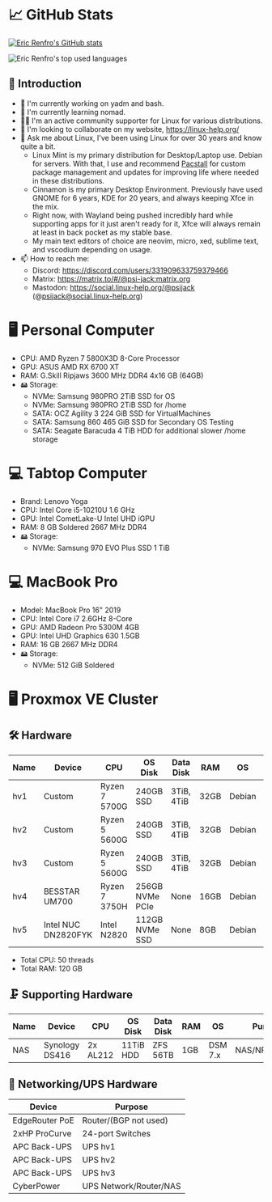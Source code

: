 # 📈 GitHub Stats

[![Eric Renfro's GitHub stats](https://github-readme-stats.vercel.app/api?username=erenfro&show_icons=true&theme=tokyonight&hide_border=true&disable_animations=true)](https://github.com/anuraghazra/github-readme-stats)
<p><img align="center" src="https://github-readme-stats.vercel.app/api/top-langs/?username=erenfro&layout=compact&hide=html&hide_border=true&theme=tokyonight" alt="Eric Renfro's top used languages" /></p>

## 👋 Introduction
- 🔭 I'm currently working on yadm and bash.
- 🌱 I'm currently learning nomad.
- 🤝🏻 I'm an active community supporter for Linux for various distributions.
- 👯 I'm looking to collaborate on my website, https://linux-help.org/
- 💬 Ask me about Linux, I've been using Linux for over 30 years and know quite a bit.
  - Linux Mint is my primary distribution for Desktop/Laptop use. Debian for servers. With that, I use and recommend [Pacstall](https://pacstall.dev/) for custom package management and updates for improving life where needed in these distributions.
  - Cinnamon is my primary Desktop Environment. Previously have used GNOME for 6 years, KDE for 20 years, and always keeping Xfce in the mix.
  - Right now, with Wayland being pushed incredibly hard while supporting apps for it just aren't ready for it, Xfce will always remain at least in back pocket as my stable base.
  - My main text editors of choice are neovim, micro, xed, sublime text, and vscodium depending on usage.
- 📫 How to reach me:
  - Discord: https://discord.com/users/331909633759379466
  - Matrix: https://matrix.to/#/@psi-jack:matrix.org
  - Mastodon: https://social.linux-help.org/@psijack (@psijack@social.linux-help.org)

# 🖥️ Personal Computer
- CPU: AMD Ryzen 7 5800X3D 8-Core Processor
- GPU: ASUS AMD RX 6700 XT
- RAM: G.Skill Ripjaws 3600 MHz DDR4 4x16 GB (64GB)
- 🖴 Storage:
  - NVMe: Samsung 980PRO 2TiB SSD for OS
  - NVMe: Samsung 980PRO 2TiB SSD for /home
  - SATA: OCZ Agility 3 224 GiB SSD for VirtualMachines
  - SATA: Samsung 860 465 GiB SSD for Secondary OS Testing
  - SATA: Seagate Baracuda 4 TiB HDD for additional slower /home storage

# 💻 Tabtop Computer
- Brand: Lenovo Yoga
- CPU: Intel Core i5-10210U 1.6 GHz
- GPU: Intel CometLake-U Intel UHD iGPU
- RAM: 8 GB Soldered 2667 MHz DDR4
- 🖴 Storage:
  - NVMe: Samsung 970 EVO Plus SSD 1 TiB

# 💻 MacBook Pro
- Model: MacBook Pro 16" 2019
- CPU: Intel Core i7 2.6GHz 8-Core
- GPU: AMD Radeon Pro 5300M 4GB
- GPU: Intel UHD Graphics 630 1.5GB
- RAM: 16 GB 2667 MHz DDR4
- 🖴 Storage:
  - NVMe: 512 GiB Soldered

# 🖥 Proxmox VE Cluster

## 🛠️ Hardware

| Name   | Device              | CPU            | OS Disk         | Data Disk   | RAM  | OS     | Purpose             |
|--------|---------------------|----------------|-----------------|-------------|------|--------|---------------------|
| hv1    | Custom              | Ryzen 7 5700G  | 240GB SSD       | 3TiB, 4TiB  | 32GB | Debian | PVE, GlusterFS, ZFS |
| hv2    | Custom              | Ryzen 5 5600G  | 240GB SSD       | 3TiB, 4TiB  | 32GB | Debian | PVE, GlusterFS, ZFS |
| hv3    | Custom              | Ryzen 5 5600G  | 240GB SSD       | 3TiB, 4TiB  | 32GB | Debian | PVE, GlusterFS, ZFS |
| hv4    | BESSTAR UM700       | Ryzen 7 3750H  | 256GB NVMe PCIe | None        | 16GB | Debian | PVE, ZFS            |
| hv5    | Intel NUC DN2820FYK | Intel N2820    | 112GB NVMe SSD  | None        | 8GB  | Debian | PVE, ZFS            |

  - Total CPU: 50 threads
  - Total RAM: 120 GB

## 🗜️ Supporting Hardware

| Name   | Device         | CPU        | OS Disk   | Data Disk | RAM   | OS       | Purpose               |
|--------|----------------|------------|-----------|-----------|-------|----------|-----------------------|
| NAS    | Synology DS416 | 2x AL212   | 11TiB HDD | ZFS 56TB  | 1GB   | DSM 7.x  | NAS/NFS/Backup        |

## 📶 Networking/UPS Hardware

| Device         | Purpose                |
|----------------|------------------------|
| EdgeRouter PoE | Router/(BGP not used)  |
| 2xHP ProCurve  | 24-port Switches       |
| APC Back-UPS   | UPS hv1                |
| APC Back-UPS   | UPS hv2                |
| APC Back-UPS   | UPS hv3                |
| CyberPower     | UPS Network/Router/NAS |

